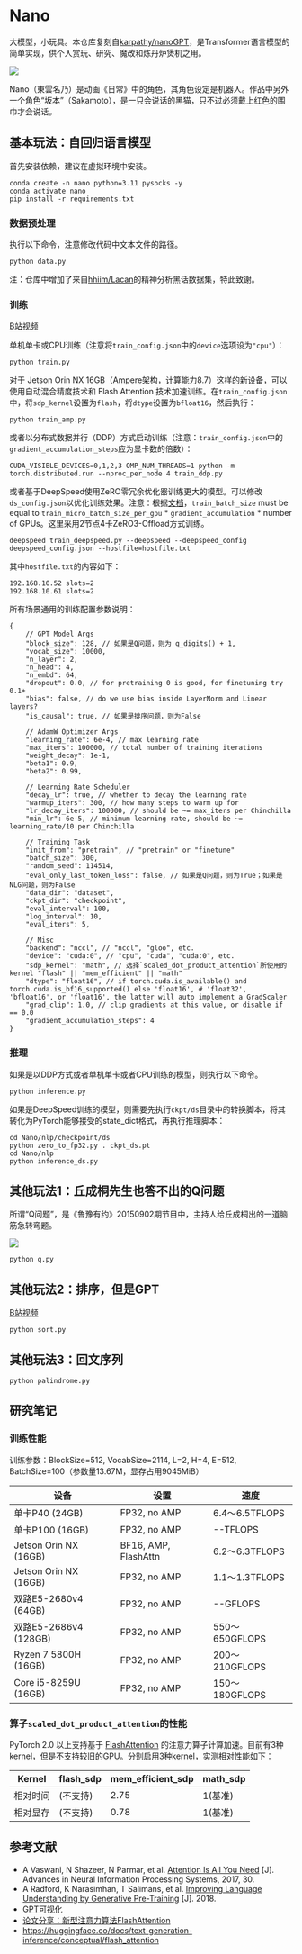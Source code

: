
# Nano

大模型，小玩具。本仓库复刻自[karpathy/nanoGPT](https://github.com/karpathy/nanoGPT)，是Transformer语言模型的简单实现，供个人赏玩、研究、魔改和炼丹炉煲机之用。

![ ](./nano.jpg)

Nano（東雲名乃）是动画《日常》中的角色，其角色设定是机器人。作品中另外一个角色“坂本”（Sakamoto），是一只会说话的黑猫，只不过必须戴上红色的围巾才会说话。

## 基本玩法：自回归语言模型

首先安装依赖，建议在虚拟环境中安装。

```
conda create -n nano python=3.11 pysocks -y
conda activate nano
pip install -r requirements.txt
```

### 数据预处理

执行以下命令，注意修改代码中文本文件的路径。

```
python data.py
```

注：仓库中增加了来自[hhiim/Lacan](https://github.com/hhiim/Lacan)的精神分析黑话数据集，特此致谢。

### 训练

[B站视频](https://www.bilibili.com/video/BV1uv42127qP)

单机单卡或CPU训练（注意将`train_config.json`中的`device`选项设为`"cpu"`）：

```
python train.py
```

对于 Jetson Orin NX 16GB（Ampere架构，计算能力8.7）这样的新设备，可以使用自动混合精度技术和 Flash Attention 技术加速训练。在`train_config.json`中，将`sdp_kernel`设置为`flash`，将`dtype`设置为`bfloat16`，然后执行：

```
python train_amp.py
```

或者以分布式数据并行（DDP）方式启动训练（注意：`train_config.json`中的`gradient_accumulation_steps`应为显卡数的倍数）：

```
CUDA_VISIBLE_DEVICES=0,1,2,3 OMP_NUM_THREADS=1 python -m torch.distributed.run --nproc_per_node 4 train_ddp.py
```

或者基于DeepSpeed使用ZeRO零冗余优化器训练更大的模型。可以修改`ds_config.json`以优化训练效果。注意：根据[文档](https://www.deepspeed.ai/docs/config-json/)，`train_batch_size` must be equal to `train_micro_batch_size_per_gpu` * `gradient_accumulation` * number of GPUs。这里采用2节点4卡ZeRO3-Offload方式训练。

```
deepspeed train_deepspeed.py --deepspeed --deepspeed_config deepspeed_config.json --hostfile=hostfile.txt
```

其中`hostfile.txt`的内容如下：

```
192.168.10.52 slots=2
192.168.10.61 slots=2
```

所有场景通用的训练配置参数说明：

```
{
    // GPT Model Args
    "block_size": 128, // 如果是Q问题，则为 q_digits() + 1,
    "vocab_size": 10000,
    "n_layer": 2,
    "n_head": 4,
    "n_embd": 64,
    "dropout": 0.0, // for pretraining 0 is good, for finetuning try 0.1+
    "bias": false, // do we use bias inside LayerNorm and Linear layers?
    "is_causal": true, // 如果是排序问题，则为False

    // AdamW Optimizer Args
    "learning_rate": 6e-4, // max learning rate
    "max_iters": 100000, // total number of training iterations
    "weight_decay": 1e-1,
    "beta1": 0.9,
    "beta2": 0.99,

    // Learning Rate Scheduler
    "decay_lr": true, // whether to decay the learning rate
    "warmup_iters": 300, // how many steps to warm up for
    "lr_decay_iters": 100000, // should be ~= max_iters per Chinchilla
    "min_lr": 6e-5, // minimum learning rate, should be ~= learning_rate/10 per Chinchilla

    // Training Task
    "init_from": "pretrain", // "pretrain" or "finetune"
    "batch_size": 300,
    "random_seed": 114514,
    "eval_only_last_token_loss": false, // 如果是Q问题，则为True；如果是NLG问题，则为False
    "data_dir": "dataset",
    "ckpt_dir": "checkpoint",
    "eval_interval": 100,
    "log_interval": 10,
    "eval_iters": 5,

    // Misc
    "backend": "nccl", // "nccl", "gloo", etc.
    "device": "cuda:0", // "cpu", "cuda", "cuda:0", etc.
    "sdp_kernel": "math", // 选择`scaled_dot_product_attention`所使用的kernel "flash" || "mem_efficient" || "math"
    "dtype": "float16", // if torch.cuda.is_available() and torch.cuda.is_bf16_supported() else 'float16', # 'float32', 'bfloat16', or 'float16', the latter will auto implement a GradScaler
    "grad_clip": 1.0, // clip gradients at this value, or disable if == 0.0
    "gradient_accumulation_steps": 4
}
```

### 推理

如果是以DDP方式或者单机单卡或者CPU训练的模型，则执行以下命令。

```
python inference.py
```

如果是DeepSpeed训练的模型，则需要先执行`ckpt/ds`目录中的转换脚本，将其转化为PyTorch能够接受的state_dict格式，再执行推理脚本：

```
cd Nano/nlp/checkpoint/ds
python zero_to_fp32.py . ckpt_ds.pt
cd Nano/nlp
python inference_ds.py
```

## 其他玩法1：丘成桐先生也答不出的Q问题

所谓“Q问题”，是《鲁豫有约》20150902期节目中，主持人给丘成桐出的一道脑筋急转弯题。

![ ](./q.jpg)

```
python q.py
```

## 其他玩法2：排序，但是GPT

[B站视频](https://www.bilibili.com/video/BV1XZ421s7bM)

```
python sort.py
```

## 其他玩法3：回文序列

```
python palindrome.py
```

## 研究笔记

### 训练性能

训练参数：BlockSize=512, VocabSize=2114, L=2, H=4, E=512, BatchSize=100（参数量13.67M，显存占用9045MiB）

|设备|设置|速度|
|----|----|----|
|单卡P40 (24GB)|FP32, no AMP|6.4～6.5TFLOPS|
|单卡P100 (16GB)|FP32, no AMP|--TFLOPS|
|Jetson Orin NX (16GB)|BF16, AMP, FlashAttn|6.2～6.3TFLOPS|
|Jetson Orin NX (16GB)|FP32, no AMP|1.1～1.3TFLOPS|
|双路E5-2680v4 (64GB)|FP32, no AMP|--GFLOPS|
|双路E5-2686v4 (128GB)|FP32, no AMP|550～650GFLOPS|
|Ryzen 7 5800H (16GB)|FP32, no AMP|200～210GFLOPS|
|Core i5-8259U (16GB)|FP32, no AMP|150～180GFLOPS|

### 算子`scaled_dot_product_attention`的性能

PyTorch 2.0 以上支持基于 [FlashAttention](https://arxiv.org/abs/2205.14135) 的注意力算子计算加速。目前有3种kernel，但是不支持较旧的GPU。分别启用3种kernel，实测相对性能如下：

|Kernel|flash_sdp|mem_efficient_sdp|math_sdp|
|------|------|----|--|
|相对时间|(不支持)|2.75|1(基准)|
|相对显存|(不支持)|0.78|1(基准)|

## 参考文献

- A Vaswani, N Shazeer, N Parmar, et al. [Attention Is All You Need](https://arxiv.org/abs/1706.03762) [J]. Advances in Neural Information Processing Systems, 2017, 30.
- A Radford, K Narasimhan, T Salimans, et al. [Improving Language Understanding by Generative Pre-Training](https://s3-us-west-2.amazonaws.com/openai-assets/research-covers/language-unsupervised/language_understanding_paper.pdf) [J]. 2018.
- [GPT可视化](https://bbycroft.net/llm)
- [论文分享：新型注意力算法FlashAttention](https://www.bilibili.com/video/BV1zs4y1J7tb/)
- https://huggingface.co/docs/text-generation-inference/conceptual/flash_attention
